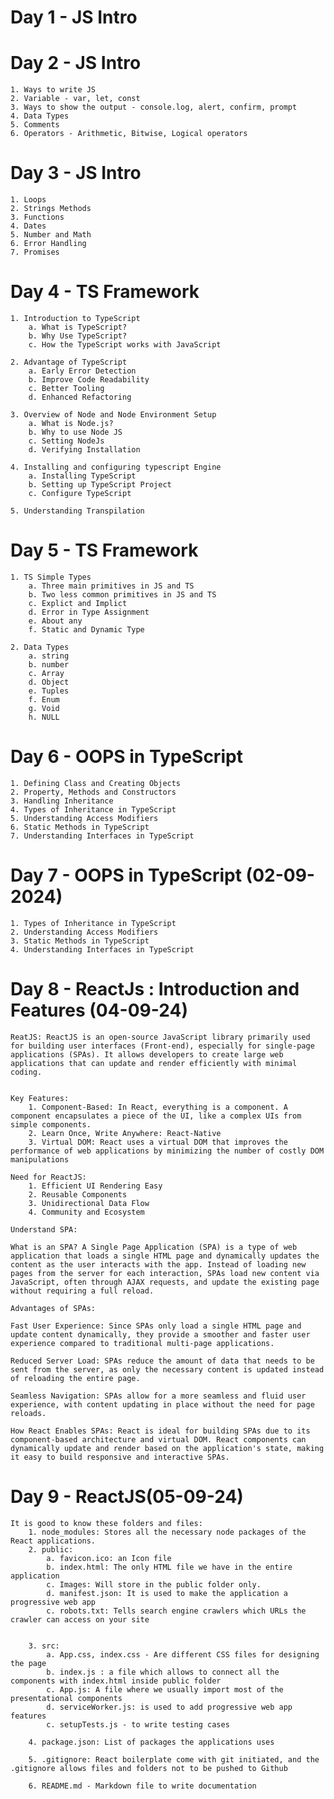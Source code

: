 # Day 1 - JS Intro


# Day 2 - JS Intro
    1. Ways to write JS
    2. Variable - var, let, const
    3. Ways to show the output - console.log, alert, confirm, prompt
    4. Data Types
    5. Comments
    6. Operators - Arithmetic, Bitwise, Logical operators

# Day 3 - JS Intro
    1. Loops
    2. Strings Methods
    3. Functions
    4. Dates
    5. Number and Math
    6. Error Handling
    7. Promises


# Day 4 - TS Framework
    1. Introduction to TypeScript
        a. What is TypeScript?
        b. Why Use TypeScript?
        c. How the TypeScript works with JavaScript

    2. Advantage of TypeScript
        a. Early Error Detection
        b. Improve Code Readability
        c. Better Tooling
        d. Enhanced Refactoring
    
    3. Overview of Node and Node Environment Setup
        a. What is Node.js?
        b. Why to use Node JS
        c. Setting NodeJs 
        d. Verifying Installation

    4. Installing and configuring typescript Engine
        a. Installing TypeScript
        b. Setting up TypeScript Project
        c. Configure TypeScript

    5. Understanding Transpilation

# Day 5 - TS Framework
    1. TS Simple Types
        a. Three main primitives in JS and TS
        b. Two less common primitives in JS and TS
        c. Explict and Implict
        d. Error in Type Assignment
        e. About any
        f. Static and Dynamic Type

    2. Data Types
        a. string
        b. number
        c. Array
        d. Object
        e. Tuples
        f. Enum
        g. Void
        h. NULL

# Day 6 - OOPS in TypeScript
    1. Defining Class and Creating Objects
    2. Property, Methods and Constructors 
    3. Handling Inheritance
    4. Types of Inheritance in TypeScript
    5. Understanding Access Modifiers
    6. Static Methods in TypeScript 
    7. Understanding Interfaces in TypeScript

# Day 7 - OOPS in TypeScript (02-09-2024)
    1. Types of Inheritance in TypeScript
    2. Understanding Access Modifiers
    3. Static Methods in TypeScript 
    4. Understanding Interfaces in TypeScript

# Day 8 - ReactJs : Introduction and Features (04-09-24)
    ReatJS: ReactJS is an open-source JavaScript library primarily used for building user interfaces (Front-end), especially for single-page applications (SPAs). It allows developers to create large web applications that can update and render efficiently with minimal coding.


    Key Features:
        1. Component-Based: In React, everything is a component. A component encapsulates a piece of the UI, like a complex UIs from simple components.
        2. Learn Once, Write Anywhere: React-Native
        3. Virtual DOM: React uses a virtual DOM that improves the performance of web applications by minimizing the number of costly DOM manipulations

    Need for ReactJS:
        1. Efficient UI Rendering Easy
        2. Reusable Components
        3. Unidirectional Data Flow
        4. Community and Ecosystem

    Understand SPA:

    What is an SPA? A Single Page Application (SPA) is a type of web application that loads a single HTML page and dynamically updates the content as the user interacts with the app. Instead of loading new pages from the server for each interaction, SPAs load new content via JavaScript, often through AJAX requests, and update the existing page without requiring a full reload.

    Advantages of SPAs:

    Fast User Experience: Since SPAs only load a single HTML page and update content dynamically, they provide a smoother and faster user experience compared to traditional multi-page applications.

    Reduced Server Load: SPAs reduce the amount of data that needs to be sent from the server, as only the necessary content is updated instead of reloading the entire page.

    Seamless Navigation: SPAs allow for a more seamless and fluid user experience, with content updating in place without the need for page reloads.

    How React Enables SPAs: React is ideal for building SPAs due to its component-based architecture and virtual DOM. React components can dynamically update and render based on the application's state, making it easy to build responsive and interactive SPAs.



# Day 9 - ReactJS(05-09-24)
    It is good to know these folders and files:
        1. node_modules: Stores all the necessary node packages of the React applications.
        2. public:
            a. favicon.ico: an Icon file
            b. index.html: The only HTML file we have in the entire application
            c. Images: Will store in the public folder only.
            d. manifest.json: It is used to make the application a progressive web app
            c. robots.txt: Tells search engine crawlers which URLs the crawler can access on your site


        3. src:
            a. App.css, index.css - Are different CSS files for designing the page
            b. index.js : a file which allows to connect all the components with index.html inside public folder
            c. App.js: A file where we usually import most of the presentational components
            d. serviceWorker.js: is used to add progressive web app features
            c. setupTests.js - to write testing cases
        
        4. package.json: List of packages the applications uses

        5. .gitignore: React boilerplate come with git initiated, and the .gitignore allows files and folders not to be pushed to Github

        6. README.md - Markdown file to write documentation

